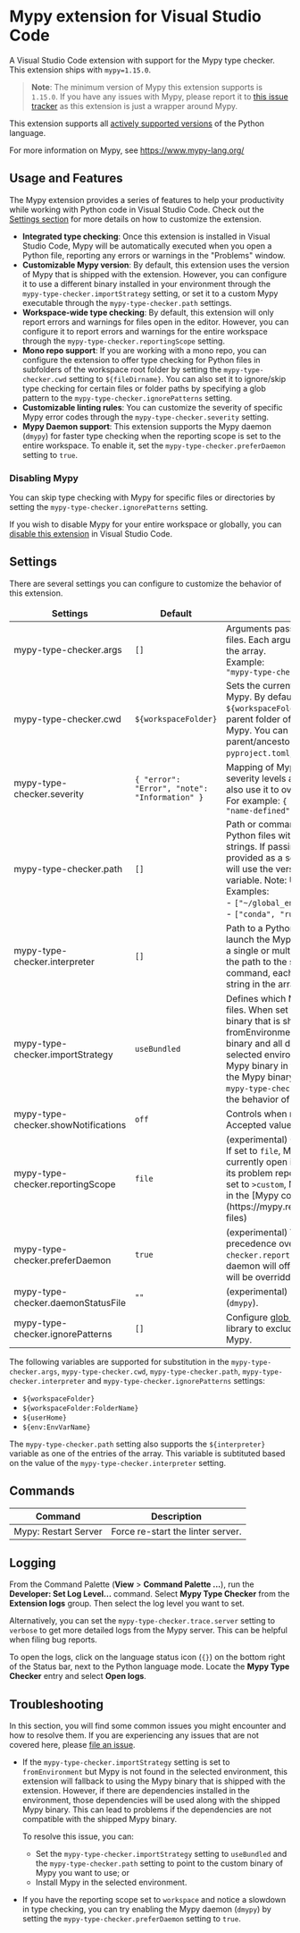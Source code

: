 # Mypy extension for Visual Studio Code

A Visual Studio Code extension with support for the Mypy type checker. This extension ships with `mypy=1.15.0`.

> **Note**: The minimum version of Mypy this extension supports is `1.15.0`. If you have any issues with Mypy, please report it to [this issue tracker](https://github.com/python/mypy/issues) as this extension is just a wrapper around Mypy.

This extension supports all [actively supported versions](https://devguide.python.org/#status-of-python-branches) of the Python language.

For more information on Mypy, see <https://www.mypy-lang.org/>

## Usage and Features

The Mypy extension provides a series of features to help your productivity while working with Python code in Visual Studio Code. Check out the [Settings section](#settings) for more details on how to customize the extension.

-   **Integrated type checking**: Once this extension is installed in Visual Studio Code, Mypy will be automatically executed when you open a Python file, reporting any errors or warnings in the "Problems" window.
-   **Customizable Mypy version**: By default, this extension uses the version of Mypy that is shipped with the extension. However, you can configure it to use a different binary installed in your environment through the `mypy-type-checker.importStrategy` setting, or set it to a custom Mypy executable through the `mypy-type-checker.path` settings.
-   **Workspace-wide type checking**: By default, this extension will only report errors and warnings for files open in the editor. However, you can configure it to report errors and warnings for the entire workspace through the `mypy-type-checker.reportingScope` setting.
-   **Mono repo support**: If you are working with a mono repo, you can configure the extension to offer type checking for Python files in subfolders of the workspace root folder by setting the `mypy-type-checker.cwd` setting to `${fileDirname}`. You can also set it to ignore/skip type checking for certain files or folder paths by specifying a glob pattern to the `mypy-type-checker.ignorePatterns` setting.
-   **Customizable linting rules**: You can customize the severity of specific Mypy error codes through the `mypy-type-checker.severity` setting.
-   **Mypy Daemon support**: This extension supports the Mypy daemon (`dmypy`) for faster type checking when the reporting scope is set to the entire workspace. To enable it, set the `mypy-type-checker.preferDaemon` setting to `true`.

### Disabling Mypy

You can skip type checking with Mypy for specific files or directories by setting the `mypy-type-checker.ignorePatterns` setting.

If you wish to disable Mypy for your entire workspace or globally, you can [disable this extension](https://code.visualstudio.com/docs/editor/extension-marketplace#_disable-an-extension) in Visual Studio Code.

## Settings

There are several settings you can configure to customize the behavior of this extension.

<table>
  <thead style="text-align:center; font-weight:bold;">
    <tr>
      <td>Settings</td>
      <td>Default</td>
      <td>Description</td>
    </tr>
  </thead>
  <tbody>
    <tr>
      <td>mypy-type-checker.args</td>
      <td><code>[]</code></td>
      <td>Arguments passed to Mypy to enable type checking on Python files. Each argument should be provided as a separate string in the array. <br> Example: <br><code>"mypy-type-checker.args" = ["--config-file=&lt;file&gt;"]</code>
      </td>
    </tr>
    <tr>
      <td>mypy-type-checker.cwd</td>
      <td><code>${workspaceFolder}</code></td>
      <td>Sets the current working directory used to lint Python files with Mypy. By default, it uses the root directory of the workspace <code>${workspaceFolder}</code>. You can set it to <code>${fileDirname}</code> to use the parent folder of the file being linted as the working directory for Mypy. You can also set it to <code>${nearestConfig}</code> to use the nearest parent/ancestor folder which contains a <code>mypy.ini</code>, <code>.mypy.ini</code>, <code>pyproject.toml</code>, or <code>setup.cfg</code> file.
      </td>
    </tr>
    <tr>
      <td>mypy-type-checker.severity</td>
      <td><code>{ "error": "Error", "note": "Information" }</code></td>
      <td>Mapping of Mypy's message types to VS Code's diagnostic severity levels as displayed in the Problems window. You can also use it to override specific Mypy error codes. <br>For example: <code>{ "error": "Error", "note": "Information", "name-defined": "Warning" }</code>
      </td>
    </tr>
    <tr>
      <td>mypy-type-checker.path</td>
      <td><code>[]</code></td>
      <td>Path or command to be used by the extension to type check Python files with Mypy. Accepts an array of a single or multiple strings. If passing a command, each argument should be provided as a separate string in the array. If set to ["mypy"], it will use the version of Mypy available in the PATH environment variable. Note: Using this option may slowdown type checking.
        <br> Examples: <br>-
        <code>["~/global_env/mypy"]</code><br>-
        <code>["conda", "run", "-n", "lint_env", "python", "-m", "mypy"]</code>
      </td>
    </tr>
    <tr>
      <td>mypy-type-checker.interpreter</td>
      <td><code>[]</code></td>
      <td>Path to a Python executable or a command that will be used to launch the Mypy server and any subprocess. Accepts an array of a single or multiple strings. When set to <code>[]</code>, the extension will use the path to the selected Python interpreter. If passing a command, each argument should be provided as a separate string in the array.
      </td>
    </tr>
    <tr>
      <td>mypy-type-checker.importStrategy</td>
      <td><code>useBundled</code></td>
      <td>Defines which Mypy binary to be used to type check Python files. When set to <code>useBundled</code>, the extension will use the Mypy binary that is shipped with the extension. When set to fromEnvironment, the extension will attempt to use the Mypy binary and all dependencies that are available in the currently selected environment. Note: If the extension can't find a valid Mypy binary in the selected environment, it will fallback to using the Mypy binary that is shipped with the extension. Note: The <code>mypy-type-checker.path</code> setting takes precedence and overrides the behavior of <code>mypy-type-checker.importStrategy</code>.</td>
    </tr>
    <tr>
      <td>mypy-type-checker.showNotifications</td>
      <td><code>off</code></td>
      <td>Controls when notifications are shown by this extension. Accepted values are <code>onError</code>, <code>onWarning</code>, <code>always</code> and <code>off</code>.</td>
    </tr>
    <tr>
      <td>mypy-type-checker.reportingScope</td>
      <td><code>file</code></td>
      <td>(experimental) Controls the scope of Mypy's problem reporting. If set to <code>file</code>, Mypy will limit its problem reporting to the files currently open in the editor. If set to <code>workspace</code>, Mypy will extend its problem reporting to include all files within the workspace.
      If set to <code>>custom</code>, Mypy will only report problems for files specified in the [Mypy configuration](https://mypy.readthedocs.io/en/stable/config_file.html#confval-files)</td>
    </tr>
    <tr>
      <td>mypy-type-checker.preferDaemon</td>
      <td><code>true</code></td>
      <td>(experimental) Whether the Mypy daemon (<code>dmypy</code>) will take precedence over <code>mypy</code> for type checking. Note: if <code>mypy-type-checker.reportingScope</code> is set to <code>workspace</code>, enabling the Mypy daemon will offer a faster type checking experience. This setting will be overridden if <code>mypy-type-checker.path</code> is set.
    </tr>
    <tr>
      <td>mypy-type-checker.daemonStatusFile</td>
      <td><code>""</code></td>
      <td>(experimental) Path to the status file used by the Mypy daemon (<code>dmypy</code>).
    </tr>
    <tr>
      <td>mypy-type-checker.ignorePatterns</td>
      <td><code>[]</code></td>
      <td>Configure <a href="https://docs.python.org/3/library/fnmatch.html">glob patterns</a> as supported by the fnmatch Python library to exclude files or folders from being type checked by Mypy.</td>
    </tr>
</table>

The following variables are supported for substitution in the `mypy-type-checker.args`, `mypy-type-checker.cwd`, `mypy-type-checker.path`, `mypy-type-checker.interpreter` and `mypy-type-checker.ignorePatterns` settings:

-   `${workspaceFolder}`
-   `${workspaceFolder:FolderName}`
-   `${userHome}`
-   `${env:EnvVarName}`

The `mypy-type-checker.path` setting also supports the `${interpreter}` variable as one of the entries of the array. This variable is subtituted based on the value of the `mypy-type-checker.interpreter` setting.

## Commands

| Command              | Description                       |
| -------------------- | --------------------------------- |
| Mypy: Restart Server | Force re-start the linter server. |

## Logging

From the Command Palette (**View** > **Command Palette ...**), run the **Developer: Set Log Level...** command. Select **Mypy Type Checker** from the **Extension logs** group. Then select the log level you want to set.

Alternatively, you can set the `mypy-type-checker.trace.server` setting to `verbose` to get more detailed logs from the Mypy server. This can be helpful when filing bug reports.

To open the logs, click on the language status icon (`{}`) on the bottom right of the Status bar, next to the Python language mode. Locate the **Mypy Type Checker** entry and select **Open logs**.

## Troubleshooting

In this section, you will find some common issues you might encounter and how to resolve them. If you are experiencing any issues that are not covered here, please [file an issue](https://github.com/microsoft/vscode-mypy/issues).

-   If the `mypy-type-checker.importStrategy` setting is set to `fromEnvironment` but Mypy is not found in the selected environment, this extension will fallback to using the Mypy binary that is shipped with the extension. However, if there are dependencies installed in the environment, those dependencies will be used along with the shipped Mypy binary. This can lead to problems if the dependencies are not compatible with the shipped Mypy binary.

    To resolve this issue, you can:

    -   Set the `mypy-type-checker.importStrategy` setting to `useBundled` and the `mypy-type-checker.path` setting to point to the custom binary of Mypy you want to use; or
    -   Install Mypy in the selected environment.

-   If you have the reporting scope set to `workspace` and notice a slowdown in type checking, you can try enabling the Mypy daemon (`dmypy`) by setting the `mypy-type-checker.preferDaemon` setting to `true`.
